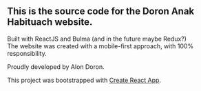 
## This is the source code for the Doron Anak Habituach website.
Built with ReactJS and Bulma (and in the future maybe Redux?)<br>
The website was created with a mobile-first approach, with 100% responsibility.

Proudly developed by Alon Doron.

This project was bootstrapped with [Create React App](https://github.com/facebook/create-react-app).

